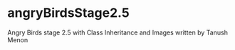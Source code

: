# angryBirdsStage2.5
Angry Birds stage 2.5 with Class Inheritance and Images
written by Tanush Menon